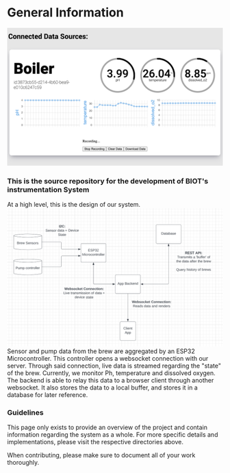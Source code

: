 # General Information
![Web Client UI](UpdatedScreenshot.png "UI image")

### This is the source repository for the development of BIOT's instrumentation System
At a high level, this is the design of our system.
![BIOT Instrumentation Diagram](diagram2.png "Diagram")
Sensor and pump data from the brew are aggregated by an ESP32 Microcontroller. This controller opens a websocket connection with our server. Through said connection, live data is streamed regarding the "state" of the brew. Currently, we monitor Ph, temperature and dissolved oxygen. The backend is able to relay this data to a browser client through another websocket. It also stores the data to a local buffer, and stores it in a database for later reference.

### Guidelines
This page only exists to provide an overview of the project and contain information regarding the system as a whole. For more specific details and implementations, please visit the respective directories above. 

When contributing, please make sure to document all of your work thoroughly.
